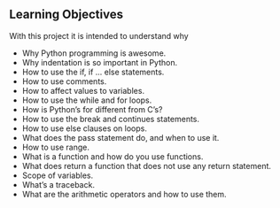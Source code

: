 <!--
https://intranet.hbtn.io/projects/233
0x01. Python - if/else, loops, functions
-->
## Learning Objectives
With this project it is intended to understand why
* Why Python programming is awesome.
* Why indentation is so important in Python.
* How to use the if, if ... else statements.
* How to use comments.
* How to affect values to variables.
* How to use the while and for loops.
* How is Python’s for different from C’s?
* How to use the break and continues statements.
* How to use else clauses on loops.
* What does the pass statement do, and when to use it.
* How to use range.
* What is a function and how do you use functions.
* What does return a function that does not use any return statement.
* Scope of variables.
* What’s a traceback.
* What are the arithmetic operators and how to use them.


